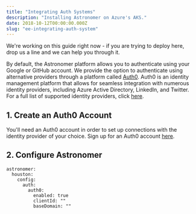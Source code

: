 ```yaml
---
title: "Integrating Auth Systems"
description: "Installing Astronomer on Azure's AKS."
date: 2018-10-12T00:00:00.000Z
slug: "ee-integrating-auth-system"
---
```

We're working on this guide right now - if you are trying to deploy here, drop us a line and we can help you through it.

By default, the Astronomer platform allows you to authenticate using your Google or GitHub account. We provide the option to authenticate using alternative providers through a platform called [Auth0](https://auth0.com/). Auth0 is an identity management platform that allows for seamless integration with numerous identity providers, including Azure Active Directory, LinkedIn, and Twitter. For a full list of supported identity providers, click [here](https://auth0.com/docs/identityproviders).

## 1. Create an Auth0 Account
You'll need an Auth0 account in order to set up connections with the identity provider of your choice. Sign up for an Auth0 account [here](https://auth0.com/signup).

## 2. Configure Astronomer
```
astronomer:
  houston:
    config:
      auth:
        auth0:
          enabled: true
          clientId: ""
          baseDomain: ""
```